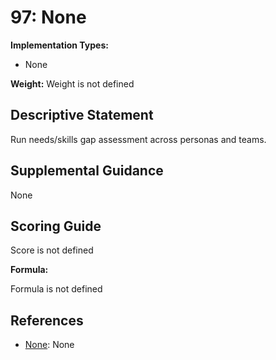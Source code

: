 # 97: None

**Implementation Types:**

- None

**Weight:** Weight is not defined

## Descriptive Statement

Run needs/skills gap assessment across personas and teams.

## Supplemental Guidance

None

## Scoring Guide

Score is not defined

**Formula:**

Formula is not defined

## References

- [None](None): None

